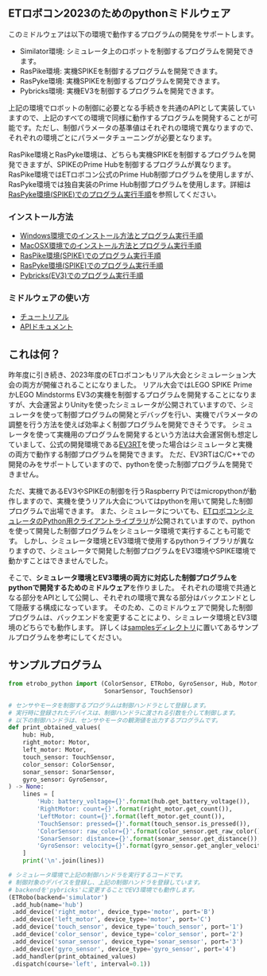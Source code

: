 ## ETロボコン2023のためのpythonミドルウェア
このミドルウェアは以下の環境で動作するプログラムの開発をサポートします。

- Similator環境: シミュレータ上のロボットを制御するプログラムを開発できます。
- RasPike環境: 実機SPIKEを制御するプログラムを開発できます。
- RasPyke環境: 実機SPIKEを制御するプログラムを開発できます。
- Pybricks環境: 実機EV3を制御するプログラムを開発できます。

上記の環境でロボットの制御に必要となる手続きを共通のAPIとして実装していますので、上記のすべての環境で同様に動作するプログラムを開発することが可能です。ただし、制御パラメータの基準値はそれぞれの環境で異なりますので、それぞれの環境ごとにパラメータチューニングが必要となります。

RasPike環境とRasPyke環境は、どちらも実機SPIKEを制御するプログラムを開発できますが、SPIKEのPrime Hubを制御するプログラムが異なります。RasPike環境ではETロボコン公式のPrime Hub制御プログラムを使用しますが、RasPyke環境では独自実装のPrime Hub制御プログラムを使用します。詳細は[RasPyke環境(SPIKE)でのプログラム実行手順](https://github.com/takedarts/etrobo-python/wiki/install-raspyke)を参照してください。

### インストール方法
- [Windows環境でのインストール方法とプログラム実行手順](https://github.com/takedarts/etrobo-python/wiki/install-windows)
- [MacOSX環境でのインストール方法とプログラム実行手順](https://github.com/takedarts/etrobo-python/wiki/install-macosx)
- [RasPike環境(SPIKE)でのプログラム実行手順](https://github.com/takedarts/etrobo-python/wiki/install-raspike)
- [RasPyke環境(SPIKE)でのプログラム実行手順](https://github.com/takedarts/etrobo-python/wiki/install-raspyke)
- [Pybricks(EV3)でのプログラム実行手順](https://github.com/takedarts/etrobo-python/wiki/install-ev3)

### ミドルウェアの使い方
- [チュートリアル](https://github.com/takedarts/etrobo-python/wiki/tutorial)
- [APIドキュメント](https://takedarts.github.io/etrobo-python/etrobo_python.html)

## これは何？
昨年度に引き続き、2023年度のETロボコンもリアル大会とシミュレーション大会の両方が開催されることになりました。
リアル大会ではLEGO SPIKE PrimeかLEGO Mindstorms EV3の実機を制御するプログラムを開発することになりますが、大会運営よりUnityを使ったシミュレータが公開されていますので、シミュレータを使って制御プログラムの開発とデバッグを行い、実機でパラメータの調整を行う方法を使えば効率よく制御プログラムを開発できそうです。
シミュレータを使って実機用のプログラムを開発するという方法は大会運営側も想定していまして、公式の開発環境である[EV3RT](https://dev.toppers.jp/trac_user/ev3pf/wiki/WhatsEV3RT)を使った場合はシミュレータと実機の両方で動作する制御プログラムを開発できます。
ただ、EV3RTはC/C++での開発のみをサポートしていますので、pythonを使った制御プログラムを開発できません。

ただ、実機であるEV3やSPIKEの制御を行うRaspberry Piではmicropythonが動作しますので、実機を使うリアル大会についてはpythonを用いて開発した制御プログラムで出場できます。
また、シミュレータについても、[ETロボコンシミュレータのPython用クライアントライブラリ](https://github.com/YoshitakaAtarashi/ETroboSimController)が公開されていますので、pythonを使って開発した制御プログラムをシミュレータ環境で実行することも可能です。
しかし、シミュレータ環境とEV3環境で使用するpythonライブラリが異なりますので、シミュレータで開発した制御プログラムをEV3環境やSPIKE環境で動かすことはできませんでした。

そこで、**シミュレータ環境とEV3環境の両方に対応した制御プログラムをpythonで開発するためのミドルウェア**を作りました。
それぞれの環境で共通となる部分をAPIとして公開し、それぞれの環境で異なる部分はバックエンドとして隠蔽する構成になっています。
そのため、このミドルウェアで開発した制御プログラムは、バックエンドを変更することにより、シミュレータ環境とEV3環境のどちらでも動作します。
詳しくは[samplesディレクトリ](https://github.com/takedarts/etrobo-python/tree/main/samples)に置いてあるサンプルプログラムを参考にしてください。

## サンプルプログラム
```python
from etrobo_python import (ColorSensor, ETRobo, GyroSensor, Hub, Motor,
                           SonarSensor, TouchSensor)

# センサやモータを制御するプログラムは制御ハンドラとして登録します。
# 実行時に登録されたデバイスは、制御ハンドラに渡される引数を介して制御します。
# 以下の制御ハンドラは、センサやモータの観測値を出力するプログラムです。
def print_obtained_values(
    hub: Hub,
    right_motor: Motor,
    left_motor: Motor,
    touch_sensor: TouchSensor,
    color_sensor: ColorSensor,
    sonar_sensor: SonarSensor,
    gyro_sensor: GyroSensor,
) -> None:
    lines = [
        'Hub: battery_voltage={}'.format(hub.get_battery_voltage()),
        'RightMotor: count={}'.format(right_motor.get_count()),
        'LeftMotor: count={}'.format(left_motor.get_count()),
        'TouchSensor: pressed={}'.format(touch_sensor.is_pressed()),
        'ColorSensor: raw_color={}'.format(color_sensor.get_raw_color()),
        'SonarSensor: distance={}'.format(sonar_sensor.get_distance()),
        'GyroSensor: velocity={}'.format(gyro_sensor.get_angler_velocity()),
    ]
    print('\n'.join(lines))

# シミュレータ環境で上記の制御ハンドラを実行するコードです。
# 制御対象のデバイスを登録し、上記の制御ハンドラを登録しています。
# backendを'pybricks'に変更することでEV3環境でも動作します。
(ETRobo(backend='simulator')
 .add_hub(name='hub')
 .add_device('right_motor', device_type='motor', port='B')
 .add_device('left_motor', device_type='motor', port='C')
 .add_device('touch_sensor', device_type='touch_sensor', port='1')
 .add_device('color_sensor', device_type='color_sensor', port='2')
 .add_device('sonar_sensor', device_type='sonar_sensor', port='3')
 .add_device('gyro_sensor', device_type='gyro_sensor', port='4')
 .add_handler(print_obtained_values)
 .dispatch(course='left', interval=0.1))
```
